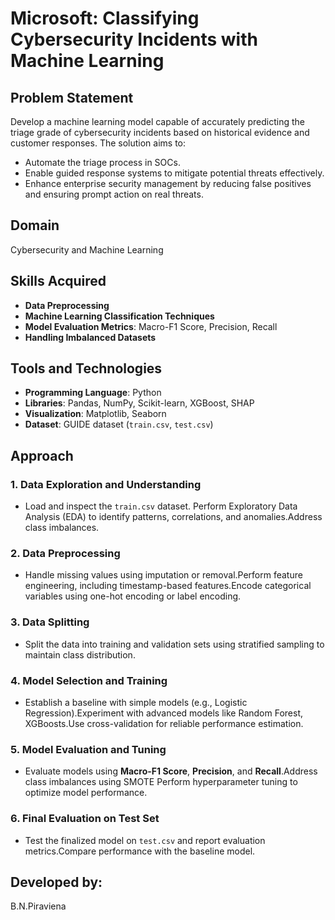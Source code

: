 # Microsoft: Classifying Cybersecurity Incidents with Machine Learning

## Problem Statement
Develop a machine learning model capable of accurately predicting the triage grade of cybersecurity incidents based on historical evidence and customer responses. The solution aims to:
- Automate the triage process in SOCs.
- Enable guided response systems to mitigate potential threats effectively.
- Enhance enterprise security management by reducing false positives and ensuring prompt action on real threats.

## Domain
Cybersecurity and Machine Learning

## Skills Acquired
- **Data Preprocessing**
- **Machine Learning Classification Techniques**
- **Model Evaluation Metrics**: Macro-F1 Score, Precision, Recall
- **Handling Imbalanced Datasets**

## Tools and Technologies
- **Programming Language**: Python
- **Libraries**: Pandas, NumPy, Scikit-learn, XGBoost, SHAP
- **Visualization**: Matplotlib, Seaborn
- **Dataset**: GUIDE dataset (`train.csv`, `test.csv`)

## Approach

### 1. Data Exploration and Understanding
- Load and inspect the `train.csv` dataset. Perform Exploratory Data Analysis (EDA) to identify patterns, correlations, and anomalies.Address class imbalances.

### 2. Data Preprocessing
- Handle missing values using imputation or removal.Perform feature engineering, including timestamp-based features.Encode categorical variables using one-hot encoding or label encoding.

### 3. Data Splitting
- Split the data into training and validation sets using stratified sampling to maintain class distribution.

### 4. Model Selection and Training
- Establish a baseline with simple models (e.g., Logistic Regression).Experiment with advanced models like Random Forest, XGBoosts.Use cross-validation for reliable performance estimation.

### 5. Model Evaluation and Tuning
- Evaluate models using **Macro-F1 Score**, **Precision**, and **Recall**.Address class imbalances using SMOTE Perform hyperparameter tuning to optimize model performance.

### 6. Final Evaluation on Test Set
- Test the finalized model on `test.csv` and report evaluation metrics.Compare performance with the baseline model.

## Developed by:
B.N.Piraviena



